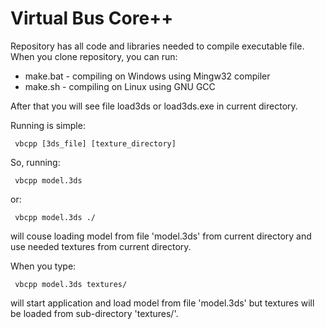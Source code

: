 # Virtual Bus Core++

Repository has all code and libraries needed to compile executable file. When you clone repository, you can run:

- make.bat - compiling on Windows using Mingw32 compiler
- make.sh - compiling on Linux using GNU GCC

After that you will see file load3ds or load3ds.exe in current directory.

Running is simple:

     vbcpp [3ds_file] [texture_directory]

So, running:

     vbcpp model.3ds

or:

     vbcpp model.3ds ./

will couse loading model from file 'model.3ds' from current directory and use needed textures from current directory.

When you type:

     vbcpp model.3ds textures/

will start application and load model from file 'model.3ds' but textures will be loaded from sub-directory 'textures/'.
